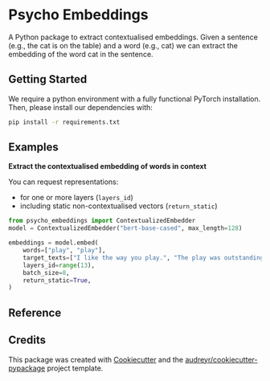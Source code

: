 # Psycho Embeddings

A Python package to extract contextualised embeddings. Given a sentence (e.g., the cat is on the table)
and a word (e.g., cat) we can extract the embedding of the word cat in the sentence.

## Getting Started

We require a python environment with a fully functional PyTorch
installation. Then, please install our dependencies with:

```bash
pip install -r requirements.txt
```

## Examples

**Extract the contextualised embedding of words in context**

You can request representations:

-   for one or more layers (`layers_id`)
-   including static non-contextualised vectors (`return_static`)

```python
from psycho_embeddings import ContextualizedEmbedder
model = ContextualizedEmbedder("bert-base-cased", max_length=128)

embeddings = model.embed(
    words=["play", "play"],
    target_texts=["I like the way you play.", "The play was outstanding."],
    layers_id=range(13),
    batch_size=8,
    return_static=True,
)
```

## Reference



## Credits

This package was created with
[Cookiecutter](https://github.com/audreyr/cookiecutter) and the
[audreyr/cookiecutter-pypackage](https://github.com/audreyr/cookiecutter-pypackage)
project template.
